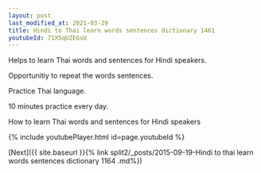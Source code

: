 ```yaml
---
layout: post
last_modified_at: 2021-03-29
title: Hindi to Thai learn words sentences dictionary 1461 
youtubeId: 71X5qUZEGsU
---
```

 
 
Helps to learn Thai words and sentences for Hindi speakers.

Opportunitiy to repeat the words sentences. 

Practice Thai language. 
 
10 minutes practice every day. 
 
How to learn Thai words and sentences for Hindi speakers 
 
{% include youtubePlayer.html id=page.youtubeId %}
 
 
[Next]({{ site.baseurl }}{% link  split2/_posts/2015-09-19-Hindi to thai learn words sentences dictionary 1164 .md%})
 
